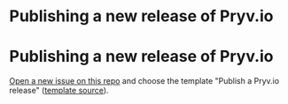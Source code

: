 # Publishing a new release of Pryv.io
# Publishing a new release of Pryv.io

[Open a new issue on this repo](https://github.com/pryv/intranet/issues/new/choose) and choose the template "Publish a Pryv.io release" ([template source](https://github.com/pryv/intranet/blob/master/.github/ISSUE_TEMPLATE/publishing-a-pryv-io-release.md)).
